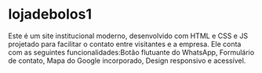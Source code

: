 # lojadebolos1
Este é um site institucional moderno, desenvolvido com HTML e CSS e JS projetado para facilitar o contato entre visitantes e a empresa. Ele conta com as seguintes funcionalidades:Botão flutuante do WhatsApp, Formulário de contato, Mapa do Google incorporado, Design responsivo e acessível.
